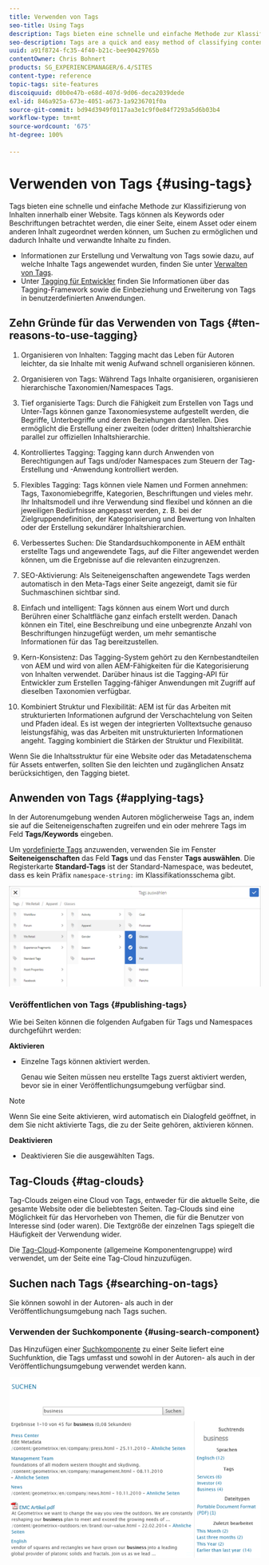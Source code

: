 ```yaml
---
title: Verwenden von Tags
seo-title: Using Tags
description: Tags bieten eine schnelle und einfache Methode zur Klassifizierung von Inhalten innerhalb einer Website
seo-description: Tags are a quick and easy method of classifying content within a website
uuid: a91f8724-fc35-4f40-b21c-bee90429765b
contentOwner: Chris Bohnert
products: SG_EXPERIENCEMANAGER/6.4/SITES
content-type: reference
topic-tags: site-features
discoiquuid: d0b0e47b-e68d-407d-9d06-deca2039dede
exl-id: 846a925a-673e-4051-a673-1a9236701f0a
source-git-commit: bd94d3949f0117aa3e1c9f0e84f7293a5d6b03b4
workflow-type: tm+mt
source-wordcount: '675'
ht-degree: 100%

---
```


# Verwenden von Tags {#using-tags}

Tags bieten eine schnelle und einfache Methode zur Klassifizierung von Inhalten innerhalb einer Website. Tags können als Keywords oder Beschriftungen betrachtet werden, die einer Seite, einem Asset oder einem anderen Inhalt zugeordnet werden können, um Suchen zu ermöglichen und dadurch Inhalte und verwandte Inhalte zu finden.

* Informationen zur Erstellung und Verwaltung von Tags sowie dazu, auf welche Inhalte Tags angewendet wurden, finden Sie unter [Verwalten von Tags](/help/sites-administering/tags.md).
* Unter [Tagging für Entwickler](/help/sites-developing/tags.md) finden Sie Informationen über das Tagging-Framework sowie die Einbeziehung und Erweiterung von Tags in benutzerdefinierten Anwendungen.

## Zehn Gründe für das Verwenden von Tags {#ten-reasons-to-use-tagging}

1. Organisieren von Inhalten: Tagging macht das Leben für Autoren leichter, da sie Inhalte mit wenig Aufwand schnell organisieren können.

1. Organisieren von Tags: Während Tags Inhalte organisieren, organisieren hierarchische Taxonomien/Namespaces Tags.

1. Tief organisierte Tags: Durch die Fähigkeit zum Erstellen von Tags und Unter-Tags können ganze Taxonomiesysteme aufgestellt werden, die Begriffe, Unterbegriffe und deren Beziehungen darstellen. Dies ermöglicht die Erstellung einer zweiten (oder dritten) Inhaltshierarchie parallel zur offiziellen Inhaltshierarchie.

1. Kontrolliertes Tagging: Tagging kann durch Anwenden von Berechtigungen auf Tags und/oder Namespaces zum Steuern der Tag-Erstellung und -Anwendung kontrolliert werden.

1. Flexibles Tagging: Tags können viele Namen und Formen annehmen: Tags, Taxonomiebegriffe, Kategorien, Beschriftungen und vieles mehr. Ihr Inhaltsmodell und ihre Verwendung sind flexibel und können an die jeweiligen Bedürfnisse angepasst werden, z. B. bei der Zielgruppendefinition, der Kategorisierung und Bewertung von Inhalten oder der Erstellung sekundärer Inhaltshierarchien.

1. Verbessertes Suchen: Die Standardsuchkomponente in AEM enthält erstellte Tags und angewendete Tags, auf die Filter angewendet werden können, um die Ergebnisse auf die relevanten einzugrenzen.

1. SEO-Aktivierung: Als Seiteneigenschaften angewendete Tags werden automatisch in den Meta-Tags einer Seite angezeigt, damit sie für Suchmaschinen sichtbar sind.

1. Einfach und intelligent: Tags können aus einem Wort und durch Berühren einer Schaltfläche ganz einfach erstellt werden. Danach können ein Titel, eine Beschreibung und eine unbegrenzte Anzahl von Beschriftungen hinzugefügt werden, um mehr semantische Informationen für das Tag bereitzustellen.

1. Kern-Konsistenz: Das Tagging-System gehört zu den Kernbestandteilen von AEM und wird von allen AEM-Fähigkeiten für die Kategorisierung von Inhalten verwendet. Darüber hinaus ist die Tagging-API für Entwickler zum Erstellen Tagging-fähiger Anwendungen mit Zugriff auf dieselben Taxonomien verfügbar.

1. Kombiniert Struktur und Flexibilität: AEM ist für das Arbeiten mit strukturierten Informationen aufgrund der Verschachtelung von Seiten und Pfaden ideal. Es ist wegen der integrierten Volltextsuche genauso leistungsfähig, was das Arbeiten mit unstrukturierten Informationen angeht. Tagging kombiniert die Stärken der Struktur und Flexibilität.

Wenn Sie die Inhaltsstruktur für eine Website oder das Metadatenschema für Assets entwerfen, sollten Sie den leichten und zugänglichen Ansatz berücksichtigen, den Tagging bietet.

## Anwenden von Tags {#applying-tags}

In der Autorenumgebung wenden Autoren möglicherweise Tags an, indem sie auf die Seiteneigenschaften zugreifen und ein oder mehrere Tags im Feld **Tags/Keywords** eingeben.

Um [vordefinierte Tags](/help/sites-administering/tags.md) anzuwenden, verwenden Sie im Fenster **Seiteneigenschaften** das Feld **Tags** und das Fenster **Tags auswählen**. Die Registerkarte **Standard-Tags** ist der Standard-Namespace, was bedeutet, dass es kein Präfix `namespace-string:` im Klassifikationsschema gibt.

![chlimage_1-92](assets/chlimage_1-92.png)

### Veröffentlichen von Tags {#publishing-tags}

Wie bei Seiten können die folgenden Aufgaben für Tags und Namespaces durchgeführt werden:

**Aktivieren**

* Einzelne Tags können aktiviert werden.

   Genau wie Seiten müssen neu erstellte Tags zuerst aktiviert werden, bevor sie in einer Veröffentlichungsumgebung verfügbar sind.

>[!NOTE]
>
>Wenn Sie eine Seite aktivieren, wird automatisch ein Dialogfeld geöffnet, in dem Sie nicht aktivierte Tags, die zu der Seite gehören, aktivieren können.

**Deaktivieren**

* Deaktivieren Sie die ausgewählten Tags.

## Tag-Clouds {#tag-clouds}

Tag-Clouds zeigen eine Cloud von Tags, entweder für die aktuelle Seite, die gesamte Website oder die beliebtesten Seiten. Tag-Clouds sind eine Möglichkeit für das Hervorheben von Themen, die für die Benutzer von Interesse sind (oder waren). Die Textgröße der einzelnen Tags spiegelt die Häufigkeit der Verwendung wider.

Die [Tag-Cloud](/help/sites-authoring/default-components-foundation.md#tag-cloud)-Komponente (allgemeine Komponentengruppe) wird verwendet, um der Seite eine Tag-Cloud hinzuzufügen.

## Suchen nach Tags {#searching-on-tags}

Sie können sowohl in der Autoren- als auch in der Veröffentlichungsumgebung nach Tags suchen.

### Verwenden der Suchkomponente {#using-search-component}

Das Hinzufügen einer [Suchkomponente](/help/sites-authoring/default-components-foundation.md#search) zu einer Seite liefert eine Suchfunktion, die Tags umfasst und sowohl in der Autoren- als auch in der Veröffentlichungsumgebung verwendet werden kann.

![chlimage_1-93](assets/chlimage_1-93.png)
